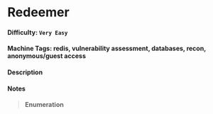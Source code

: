 # Redeemer

#### Difficulty: <code>Very Easy</code>

#### Machine Tags: redis, vulnerability assessment, databases, recon, anonymous/guest access

#### Description
  > 

#### Notes
  > #### **Enumeration**
  